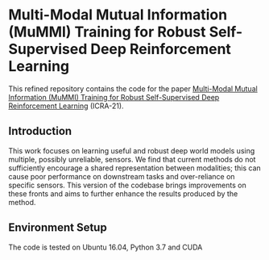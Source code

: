 # Multi-Modal Mutual Information (MuMMI) Training for Robust Self-Supervised Deep Reinforcement Learning

This refined repository contains the code for the paper [Multi-Modal Mutual Information (MuMMI) Training for Robust Self-Supervised Deep Reinforcement Learning](https://arxiv.org/abs/2107.02339) (ICRA-21).

## Introduction

This work focuses on learning useful and robust deep world models using multiple, possibly unreliable, sensors. We find that current methods do not sufficiently encourage a shared representation between modalities; this can cause poor performance on downstream tasks and over-reliance on specific sensors. This version of the codebase brings improvements on these fronts and aims to further enhance the results produced by the method.

## Environment Setup

The code is tested on Ubuntu 16.04, Python 3.7 and CUDA